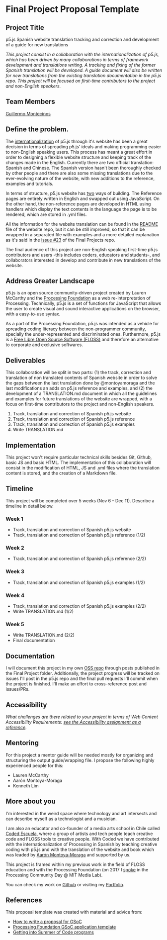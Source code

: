 # Final Project Proposal Template

## Project Title

p5.js Spanish website translation tracking and correction and development of a guide for new translations

*This project consist in a collaboration with the internationalization of p5.js, which has been driven by many collaborations in terms of framework development and translations writing. A tracking and fixing of the former Spanish translation will be developed. A guide document will also be written for new translations from the existing translation documentation in the p5.js repo. This project will be focused on first-time contributors to the project and non-English speakers.*

<!-- _Write an abstract -- describe your idea in a short paragraph, 250 words maximum._ -->

## Team Members

[Guillermo Montecinos](https://github.com/guillemontecinos)

## Define the problem.

The [internationalization](https://p5js.org/es/) of p5.js through it's website has been a great decision in terms of spreading p5.js' ideals and making programming easier to non-English speaking users. This process has meant a great effort in order to designing a flexible website structure and keeping track of the changes made in the English. Currently there are two official translation: Spanish and Chinese. The Spanish version hasn't been thoroughly checked by other people and there are also some missing translations due to the ever-evolving nature of the website, with new additions to the reference, examples and tutorials.

In terms of structure, p5.js website has [two](https://github.com/processing/p5.js-website#internationalization-i18n-and-structure) ways of building. The Reference pages are entirely written in English and swapped out using JavaScript. On the other hand, the non-reference pages are developed in HTML using handlers which display the text contents in the language the page is to be rendered, which are stored in .yml files.

All the information for the website translation can be found in the [README](https://github.com/processing/p5.js-website) file of the website repo, but it can be still improved, so that it can be wrapped in a separated file with examples and a more detailed explanation as it's said in the [issue #23](https://github.com/Open-Source-Studio-at-ITP/Final-Projects/issues/23) of the Final Projects repo.

The final audience of this project are non-English speaking first-time p5.js contributors and users -this includes coders, educators and students-, and collaborators interested in develop and contribute in new translations of the website.

<!-- _What is the current state of things? What issue do you wish to solve and why? Who is the audience?_ -->

## Address Greater Landscape

p5.js is an open source community-driven project created by Lauren McCarthy and the [Processing Foundation](https://processingfoundation.org) as a web re-interpretation of Processing. Technically, p5.js is a set of functions for JavaScript that allows the user to create visual and sound interactive applications on the browser, with a easy-to-use syntax.

As a part of the Processing Foundation, p5.js was intended as a vehicle for spreading coding literacy between the non-programmer community, specially the under-represented and discriminated ones. Furthermore, p5.js is a [Free Libre Open Source Software (FLOSS)](https://medium.com/processing-foundation/processing-and-floss-d35aa4607f4c) and therefore an alternative to corporate and exclusive softwares.

<!-- _Please address how the open source project you are creating or contributing to fits into a greater field or tech landscape. Who has done similar work before? How are you building off this, and how? What sets your project apart from your colleagues?_ -->

## Deliverables

This collaboration will be split in two parts: (1) the track, correction and translation of non translated contents of Spanish website in order to solve the gaps between the last translation done by @montoyamoraga and the last modifications an adds on p5.js reference and examples, and (2) the development of a TRANSLATION.md document in which all the guidelines and examples for future translations of the website are wrapped, with a focus on first-time contributors to the project and non-English speakers.

1. Track, translation and correction of Spanish p5.js website
2. Track, translation and correction of Spanish p5.js reference
3. Track, translation and correction of Spanish p5.js examples
4. Write TRANSLATION.md

<!-- _Propose a clear list of deliverables._ -->

## Implementation

This project won't require particular technical skills besides Git, Github, basic JS and basic HTML. The implementation of this collaboration will consist in the modification of HTML, JS and .yml files where the translation content is stored, and the creation of a Markdown file.

<!-- _Describe the technical details about your implementation and development process._ -->

## Timeline

This project will be completed over 5 weeks (Nov 6 - Dec 11). Describe a timeline in detail below.

### Week 1

* Track, translation and correction of Spanish p5.js website
* Track, translation and correction of Spanish p5.js reference (1/2)

### Week 2

* Track, translation and correction of Spanish p5.js reference (2/2)

### Week 3

* Track, translation and correction of Spanish p5.js examples (1/2)

### Week 4

* Track, translation and correction of Spanish p5.js examples (2/2)
* Write TRANSLATION.md (1/2)

### Week 5

* Write TRANSLATION.md (2/2)
* Final documentation

## Documentation

I will document this project in my own [OSS repo](https://github.com/guillemontecinos/itp_fall_2018_open_source_studio) through posts published in the Final Project folder. Additionally, the project progress will be tracked on issues I'll post in the p5.js repo and the final pull requests I'll commit when the project is finished. I'll make an effort to cross-reference post and issues/PRs.

<!-- _Describe your plan for documentation. Will you keep a blog? Make videos? Some project management tool? Track everything on GitHub as issues?_ -->

## Accessibility

_What challenges are there related to your project in terms of Web Content Accessibility Requirements: [see the Accessibility assignment as a reference](https://github.com/Open-Source-Studio-at-ITP/Syllabus/blob/source/accessibility-assignment.md#instructions)._

## Mentoring

For this project a mentor guide will be needed mostly for organizing and structuring the output guide/wrapping file. I propose the following highly experienced people for this:

* Lauren McCarthy
* Aarón Montoya-Moraga
* Kenneth Lim

<!-- _List some possible mentors for this project. Describe what kinds of help you need (technical, conceptual, outreach, etc.)_ -->

## More about you

I'm interested in the weird space where technology and art intersects and can describe myself as a technologist and a musician.

I am also an educator and co-founder of a media arts school in Chile called [Coded Escuela](http://codedescuela.cl), where a group of artists and tech people teach creative code and FLOSS tools to creative people. With Coded we have contributed with the internationalization of Processing in Spanish by teaching creative coding with p5.js and with the translation of the website and book which was leaded by [Aarón Montoya-Moraga](http://montoyamoraga.io/) and supported by us.

This project is framed within my previous work in the field of FLOSS education and with the Processing Foundation (on 2017 I [spoke](https://www.youtube.com/watch?v=Ix5RTKRJW0A&index=6&list=PLMVpERuYgvujgdaBluS0_LLLn8T83laaa) in the Processing Community Day @ MIT Media Lab).

You can check my work on [Github](https://github.com/guillemontecinos) or visiting my [Portfolio](http://guillemontecinos.cl/).

<!-- _What are your interests and experience? Have you contributed to other open source projects? What barriers or concerns have kept you from contributing to free and open source software? If you have an online portfolio, github account, or other relevant documentation of your work, please include links. If the project is a collaboration, a section should be included for each collaborator._ -->

## References

This proposal template was created with material and advice from:

- [How to write a proposal for GSoC](http://teom.org/blog/kde/how-to-write-a-kick-ass-proposal-for-google-summer-of-code/)
- [Processing Foundation GSoC application template](https://docs.google.com/document/d/1UFcWh2IWqhICh4YIFNwtKUaWWXifaBB67rjPxbYzjbE/edit)
- [Getting into Summer of Code programs](http://exploreshaifali.github.io/2015/06/08/getting-into-summer-of-code-programs/)
